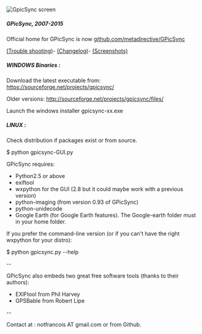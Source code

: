 ![GpicSync screen](http://farm8.staticflickr.com/7039/6972748535_82b222a2d2_o.jpg)

##### GPicSync, 2007-2015

Official home for GPicSync is now <a href="https://github.com/metadirective/GPicSync">github.com/metadirective/GPicSync</a>

<a href="https://github.com/metadirective/GPicSync/wiki/Trouble-Shooting">(Trouble shooting)</a>-
<a href="https://github.com/metadirective/GPicSync/wiki/Changelog">(Changelog)</a>-
<a href="https://github.com/metadirective/GPicSync/wiki/Screenshots">(Screenshots)</a>

##### WINDOWS Binaries :

Download the latest executable from: https://sourceforge.net/projects/gpicsync/

Older versions: http://sourceforge.net/projects/gpicsync/files/

Launch the windows installer gpicsync-xx.exe



##### LINUX :

Check distribution if packages exist or from source.

$ python gpicsync-GUI.py

GPicSync requires:
- Python2.5 or above
- exiftool
- wxpython for the GUI (2.8 but it could maybe work with a previous version)
- python-imaging (from version 0.93 of GPicSync)
- python-unidecode
- Google Earth (for Google Earth features). The Google-earth folder must in your home folder.

If you prefer the command-line version (or if you can't have the right wxpython for your distro):

$ python gpicsync.py --help

--

GPicSync also embeds two great free software tools (thanks to their authors):
- EXIFtool from Phil Harvey
- GPSBable from Robert Lipe 

--

Contact at :
notfrancois AT gmail.com or from Github.
